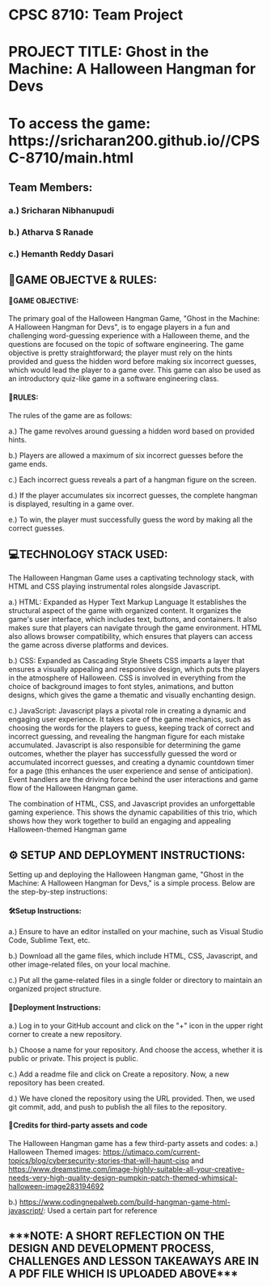 <h1>CPSC 8710: Team Project</h1>

<h1>PROJECT TITLE: Ghost in the Machine: A Halloween Hangman for Devs</h1>

<h1>To access the game: https://sricharan200.github.io//CPSC-8710/main.html</h1>

<h2>Team Members:</h2>
<h3>a.) Sricharan Nibhanupudi</h3>
<h3>b.) Atharva S Ranade</h3>
<h3>c.) Hemanth Reddy Dasari</h3>

<h2>🧠GAME OBJECTVE & RULES:</h2>

<h4>🎯GAME OBJECTIVE: </h4>
The primary goal of the Halloween Hangman Game, "Ghost in the Machine: A Halloween Hangman for Devs", is to engage players in a fun and challenging word-guessing experience with a Halloween theme, and the questions are focused on the topic of software engineering. The game objective is pretty straightforward; the player must rely on the hints provided and guess the hidden word before making six incorrect guesses, which would lead the player to a game over. This game can also be used as an introductory quiz-like game in a software engineering class.
<h4>📢RULES: </h4>
The rules of the game are as follows:

a.) The game revolves around guessing a hidden word based on provided hints.

b.) Players are allowed a maximum of six incorrect guesses before the game ends.

c.) Each incorrect guess reveals a part of a hangman figure on the screen.

d.) If the player accumulates six incorrect guesses, the complete hangman is displayed, resulting in a game over.

e.) To win, the player must successfully guess the word by making all the correct guesses.

<h2>💻TECHNOLOGY STACK USED: </h2>

The Halloween Hangman Game uses a captivating technology stack, with HTML and CSS playing instrumental roles alongside Javascript. 

a.) HTML: Expanded as Hyper Text Markup Language It establishes the structural aspect of the game with organized content. It organizes the game's user interface, which includes text, buttons, and containers. It also makes sure that players can navigate through the game environment. HTML also allows browser compatibility, which ensures that players can access the game across diverse platforms and devices. 

b.) CSS: Expanded as Cascading Style Sheets CSS imparts a layer that ensures a visually appealing and responsive design, which puts the players in the atmosphere of Halloween. CSS is involved in everything from the choice of background images to font styles, animations, and button designs, which gives the game a thematic and visually enchanting design.

c.) JavaScript: Javascript plays a pivotal role in creating a dynamic and engaging user experience. It takes care of the game mechanics, such as choosing the words for the players to guess, keeping track of correct and incorrect guessing, and revealing the hangman figure for each mistake accumulated. Javascript is also responsible for determining the game outcomes, whether the player has successfully guessed the word or accumulated incorrect guesses, and creating a dynamic countdown timer for a page (this enhances the user experience and sense of anticipation). Event handlers are the driving force behind the user interactions and game flow of the Halloween Hangman game.

The combination of HTML, CSS, and Javascript provides an unforgettable gaming experience. This shows the dynamic capabilities of this trio, which shows how they work together to build an engaging and appealing Halloween-themed Hangman game

<h2>⚙ SETUP AND DEPLOYMENT INSTRUCTIONS:</h2>

Setting up and deploying the Halloween Hangman game, "Ghost in the Machine: A Halloween Hangman for Devs," is a simple process. Below are the step-by-step instructions:

<h4>🛠️Setup Instructions:</h4> 

a.) Ensure to have an editor installed on your machine, such as Visual Studio Code, Sublime Text, etc.

b.) Download all the game files, which include HTML, CSS, Javascript, and other image-related files, on your local machine.

c.) Put all the game-related files in a single folder or directory to maintain an organized project structure.

<h4>🚀Deployment Instructions:</h4>

a.) Log in to your GitHub account and click on the "+" icon in the upper right corner to create a new repository.

b.) Choose a name for your repository. And choose the access, whether it is public or private. This project is public.

c.) Add a readme file and click on Create a repository. Now, a new repository has been created.

d.) We have cloned the repository using the URL provided. Then, we used git commit, add, and push to publish the all files to the repository.


<h4>🎊Credits for third-party assets and code</h4>

The Halloween Hangman game has a few third-party assets and codes:
a.) Halloween Themed images: https://utimaco.com/current-topics/blog/cybersecurity-stories-that-will-haunt-ciso and https://www.dreamstime.com/image-highly-suitable-all-your-creative-needs-very-high-quality-design-pumpkin-patch-themed-whimsical-halloween-image283194692

b.) https://www.codingnepalweb.com/build-hangman-game-html-javascript/: Used a certain part for reference


<h2>***NOTE: A SHORT REFLECTION ON THE DESIGN AND DEVELOPMENT PROCESS, CHALLENGES AND LESSON TAKEAWAYS ARE IN A PDF FILE WHICH IS UPLOADED ABOVE***</h2>











